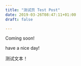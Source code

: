 ```yaml
---
title: "测试页 Test Post"
date: 2019-03-26T08:47:11+01:00
draft: false

---
```


Coming soon!

have a nice day!

测试文本！

